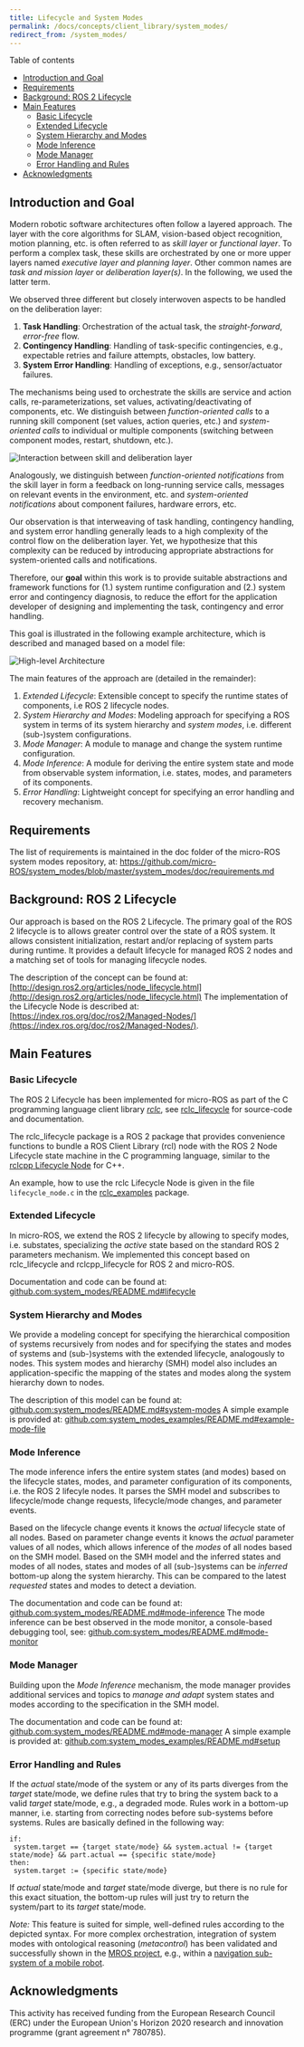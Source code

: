 ```yaml
---
title: Lifecycle and System Modes
permalink: /docs/concepts/client_library/system_modes/
redirect_from: /system_modes/
---
```



Table of contents
- [Introduction and Goal](#introduction-and-goal)
- [Requirements](#requirements)
- [Background: ROS 2 Lifecycle](#background-ros-2-lifecycle)
- [Main Features](#main-features)
  - [Basic Lifecycle](#basic-lifecycle)
  - [Extended Lifecycle](#extended-lifecycle)
  - [System Hierarchy and Modes](#system-hierarchy-and-modes)
  - [Mode Inference](#mode-inference)
  - [Mode Manager](#mode-manager)
  - [Error Handling and Rules](#error-handling-and-rules)
- [Acknowledgments](#acknowledgments)

## Introduction and Goal

Modern robotic software architectures often follow a layered approach. The layer with the core algorithms for SLAM, vision-based object recognition, motion planning, etc. is often referred to as *skill layer* or *functional layer*. To perform a complex task, these skills are orchestrated by one or more upper layers named *executive layer and planning layer*. Other common names are *task and mission layer* or *deliberation layer(s)*. In the following, we used the latter term.

We observed three different but closely interwoven aspects to be handled on the deliberation layer:

1. **Task Handling**: Orchestration of the actual task, the *straight-forward*, *error-free* flow.
2. **Contingency Handling**: Handling of task-specific contingencies, e.g., expectable retries and failure attempts, obstacles, low battery.
3. **System Error Handling**: Handling of exceptions, e.g., sensor/actuator failures.

The mechanisms being used to orchestrate the skills are service and action calls, re-parameterizations, set values, activating/deactivating of components, etc. We distinguish between *function-oriented calls* to a running skill component (set values, action queries, etc.) and *system-oriented calls* to individual or multiple components (switching between component modes, restart, shutdown, etc.).

![Interaction between skill and deliberation layer](interactions_between_skill_and_deliberation_layer.png)

Analogously, we distinguish between *function-oriented notifications* from the skill layer in form a feedback on long-running service calls, messages on relevant events in the environment, etc. and *system-oriented notifications* about component failures, hardware errors, etc.

Our observation is that interweaving of task handling, contingency handling, and system error handling generally leads to a high complexity of the control flow on the deliberation layer. Yet, we hypothesize that this complexity can be reduced by introducing appropriate abstractions for system-oriented calls and notifications.

Therefore, our **goal** within this work is to provide suitable abstractions and framework functions for (1.) system runtime configuration and (2.) system error and contingency diagnosis, to reduce the effort for the application developer of designing and implementing the task, contingency and error handling.

This goal is illustrated in the following example architecture, which is described and managed based on a model file:

![High-level Architecture](mode-management.png)

The main features of the approach are (detailed in the remainder):

1. _Extended Lifecycle_: Extensible concept to specify the runtime states of components, i.e ROS 2 lifecycle nodes.
2. _System Hierarchy and Modes_: Modeling approach for specifying a ROS system in terms of its system hierarchy and _system modes_, i.e. different (sub-)system configurations.
3. _Mode Manager_: A module to manage and change the system runtime configuration.
4. _Mode Inference_: A module for deriving the entire system state and mode from observable system information, i.e. states, modes, and parameters of its components.
5. _Error Handling_: Lightweight concept for specifying an error handling and recovery mechanism.

## Requirements

The list of requirements is maintained in the doc folder of the micro-ROS system modes repository, at:
https://github.com/micro-ROS/system_modes/blob/master/system_modes/doc/requirements.md

## Background: ROS 2 Lifecycle

Our approach is based on the ROS 2 Lifecycle. The primary goal of the ROS 2 lifecycle is to allows greater control over the state of a ROS system. It allows consistent initialization, restart and/or replacing of system parts during runtime. It provides a default lifecycle for managed ROS 2 nodes and a matching set of tools for managing lifecycle nodes.

The description of the concept can be found at:
[http://design.ros2.org/articles/node_lifecycle.html](http://design.ros2.org/articles/node_lifecycle.html)
The implementation of the Lifecycle Node is described at:
[https://index.ros.org/doc/ros2/Managed-Nodes/](https://index.ros.org/doc/ros2/Managed-Nodes/).

## Main Features

### Basic Lifecycle

The ROS 2 Lifecycle has been implemented for micro-ROS as part of the C programming language client library *[rclc](https://github.com/ros2/rclc)*, see [rclc_lifecycle](https://github.com/ros2/rclc/tree/master/rclc_lifecycle) for source-code and documentation.

The rclc_lifecycle package is a ROS 2 package that provides convenience functions to bundle a ROS Client Library (rcl) node with the ROS 2 Node Lifecycle state machine in the C programming language, similar to the [rclcpp Lifecycle Node](https://github.com/ros2/rclcpp/blob/master/rclcpp_lifecycle/include/rclcpp_lifecycle/lifecycle_node.hpp) for C++.

An example, how to use the rclc Lifecycle Node is given in the file `lifecycle_node.c` in the [rclc_examples](https://github.com/ros2/rclc/blob/master/rclc_examples/) package.

### Extended Lifecycle

In micro-ROS, we extend the ROS 2 lifecycle by allowing to specify modes, i.e. substates, specializing the *active* state based on the standard ROS 2 parameters mechanism. We implemented this concept based on rclc_lifecycle and rclcpp_lifecycle for ROS 2 and micro-ROS.

Documentation and code can be found at:
[github.com:system_modes/README.md#lifecycle](https://github.com/micro-ROS/system_modes/blob/master/system_modes/README.md#lifecycle)

### System Hierarchy and Modes

We provide a modeling concept for specifying the hierarchical composition of systems recursively from nodes and for specifying the states and modes of systems and (sub-)systems with the extended lifecycle, analogously to nodes. This system modes and hierarchy (SMH) model also includes an application-specific the mapping of the states and modes along the system hierarchy down to nodes.

The description of this model can be found at:
[github.com:system_modes/README.md#system-modes](https://github.com/micro-ROS/system_modes/blob/master/system_modes/README.md#system-modes)
A simple example is provided at:
[github.com:system_modes_examples/README.md#example-mode-file](https://github.com/micro-ROS/system_modes/blob/master/system_modes_examples/README.md#example-mode-file)

### Mode Inference

The mode inference infers the entire system states (and modes) based on the lifecycle states, modes, and parameter configuration of its components, i.e. the ROS 2 lifecyle nodes. It parses the SMH model and subscribes to lifecycle/mode change requests, lifecycle/mode changes, and parameter events.

Based on the lifecycle change events it knows the _actual_ lifecycle state of all nodes. Based on parameter change events it knows the _actual_ parameter values of all nodes, which allows inference of the _modes_ of all nodes based on the SMH model.
Based on the SMH model and the inferred states and modes of all nodes, states and modes of all (sub-)systems can be _inferred_ bottom-up along the system hierarchy.
This can be compared to the latest _requested_ states and modes to detect a deviation.

The documentation and code can be found at:
[github.com:system_modes/README.md#mode-inference](https://github.com/micro-ROS/system_modes/blob/master/system_modes/README.md#mode-inference)
The mode inference can be best observed in the mode monitor, a console-based debugging tool, see:
[github.com:system_modes/README.md#mode-monitor](https://github.com/micro-ROS/system_modes/blob/master/system_modes/README.md#mode-monitor)

### Mode Manager

Building upon the _Mode Inference_ mechanism, the mode manager provides additional services and topics to _manage and adapt_ system states and modes according to the specification in the SMH model.

The documentation and code can be found at:
[github.com:system_modes/README.md#mode-manager](https://github.com/micro-ROS/system_modes/blob/master/system_modes/README.md#mode-manager)
A simple example is provided at:
[github.com:system_modes_examples/README.md#setup](https://github.com/micro-ROS/system_modes/blob/master/system_modes_examples/README.md#setup)

### Error Handling and Rules

If the _actual_ state/mode of the system or any of its parts diverges from the _target_ state/mode, we define rules that try to bring the system back to a valid _target_ state/mode, e.g., a degraded mode. Rules work in a bottom-up manner, i.e. starting from correcting nodes before sub-systems before systems. Rules are basically defined in the following way:

```pseudo
if:
 system.target == {target state/mode} && system.actual != {target state/mode} && part.actual == {specific state/mode}
then:
 system.target := {specific state/mode}
```

If _actual_ state/mode and _target_ state/mode diverge, but there is no rule for this exact situation, the bottom-up rules will just try to return the system/part to its _target_ state/mode.

*Note:* This feature is suited for simple, well-defined rules according to the depicted syntax. For more complex orchestration, integration of system modes with ontological reasoning (*metacontrol*) has been validated and successfully shown in the [MROS project](https://robmosys.eu/mros/), e.g., within a [navigation sub-system of a mobile robot](https://github.com/MROS-RobMoSys-ITP/Pilot-URJC).

## Acknowledgments

This activity has received funding from the European Research Council (ERC) under the European Union's Horizon 2020 research and innovation programme (grant agreement n° 780785).